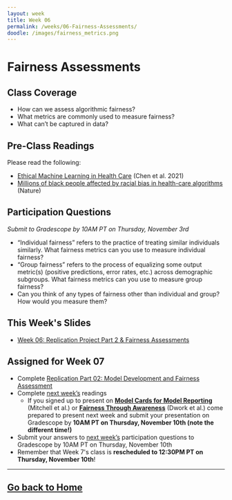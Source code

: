 ```yaml
---
layout: week
title: Week 06
permalink: /weeks/06-Fairness-Assessments/
doodle: /images/fairness_metrics.png
---
```


# Fairness Assessments

## Class Coverage
* How can we assess algorithmic fairness? 
* What metrics are commonly used to measure fairness? 
* What can’t be captured in data?

## Pre-Class Readings
Please read the following:
* [Ethical Machine Learning in Health Care](https://www.annualreviews.org/doi/full/10.1146/annurev-biodatasci-092820-114757) (Chen et al. 2021)
* [Millions of black people affected by racial bias in health-care algorithms](https://www.nature.com/articles/d41586-019-03228-6) (Nature)

## Participation Questions 
_Submit to Gradescope by 10AM PT on Thursday, November 3rd_
* “Individual fairness” refers to the practice of treating similar individuals similarly. What fairness metrics can you use to measure individual fairness?
* “Group fairness” refers to the process of equalizing some output metric(s) (positive predictions, error rates, etc.) across demographic subgroups. What fairness metrics can you use to measure group fairness?
* Can you think of any types of fairness other than individual and group? How would you measure them?

## This Week's Slides
* [Week 06: Replication Project Part 2 & Fairness Assessments](https://github.com/emmaharv/responsible-ai-capstone/blob/90fc3c67cfc306a1eabe3dbe001149970661ffc3/notes/week-06/week_6_slides.pdf)

## Assigned for Week 07
* Complete [Replication Part 02: Model Development and Fairness Assessment](https://github.com/emmaharv/responsible-ai-capstone/blob/90fc3c67cfc306a1eabe3dbe001149970661ffc3/notes/week-06/replication-project-part-02-model-dev-fairness-eval.ipynb)
* Complete [next week’s](https://emmaharv.github.io/responsible-ai-capstone/weeks/07-Bias-Mitigation/) readings
    * If you signed up to present on [**Model Cards for Model Reporting**](https://arxiv.org/abs/1810.03993) (Mitchell et al.) or [**Fairness Through Awareness**](https://arxiv.org/abs/1104.3913) (Dwork et al.) come prepared to present next week and submit your presentation on Gradescope by **10AM PT on Thursday, November 10th (note the different time!)**
* Submit your answers to [next week’s](https://emmaharv.github.io/responsible-ai-capstone/weeks/07-Bias-Mitigation/) participation questions to Gradescope by 10AM PT on Thursday, November 10th
* Remember that Week 7's class is **rescheduled to 12:30PM PT on Thursday, November 10th**!

---
[Go back to Home](https://emmaharv.github.io/responsible-ai-capstone/)
---

